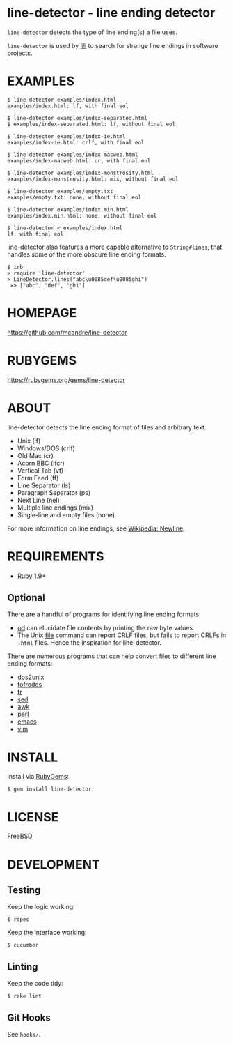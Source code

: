 # line-detector - line ending detector

`line-detector` detects the type of line ending(s) a file uses.

`line-detector` is used by [lili](https://github.com/mcandre/lili) to search for strange line endings in software projects.

# EXAMPLES

```
$ line-detector examples/index.html 
examples/index.html: lf, with final eol

$ line-detector examples/index-separated.html
$ examples/index-separated.html: lf, without final eol

$ line-detector examples/index-ie.html 
examples/index-ie.html: crlf, with final eol

$ line-detector examples/index-macweb.html 
examples/index-macweb.html: cr, with final eol

$ line-detector examples/index-monstrosity.html 
examples/index-monstrosity.html: mix, without final eol

$ line-detector examples/empty.txt
examples/empty.txt: none, without final eol

$ line-detector examples/index.min.html 
examples/index.min.html: none, without final eol

$ line-detector < examples/index.html 
lf, with final eol
```

line-detector also features a more capable alternative to `String#lines`, that handles some of the more obscure line ending formats.

```
$ irb
> require 'line-detector'
> LineDetector.lines("abc\u0085def\u0085ghi")
 => ["abc", "def", "ghi"]
```

# HOMEPAGE

https://github.com/mcandre/line-detector

# RUBYGEMS

https://rubygems.org/gems/line-detector

# ABOUT

line-detector detects the line ending format of files and arbitrary text:

* Unix (lf)
* Windows/DOS (crlf)
* Old Mac (cr)
* Acorn BBC (lfcr)
* Vertical Tab (vt)
* Form Feed (ff)
* Line Separator (ls)
* Paragraph Separator (ps)
* Next Line (nel)
* Multiple line endings (mix)
* Single-line and empty files (none)

For more information on line endings, see [Wikipedia: Newline](https://en.wikipedia.org/wiki/Newline).

# REQUIREMENTS

* [Ruby](https://www.ruby-lang.org/) 1.9+

## Optional

There are a handful of programs for identifying line ending formats:

* [od](http://man.cx/od) can elucidate file contents by printing the raw byte values.
* The Unix [file](http://man.cx/file) command can report CRLF files, but fails to report CRLFs in `.html` files. Hence the inspiration for line-detector.

There are numerous programs that can help convert files to different line ending formats:

* [dos2unix](http://waterlan.home.xs4all.nl/dos2unix.html)
* [tofrodos](http://tofrodos.sourceforge.net/)
* [tr](http://man.cx/tr)
* [sed](https://www.gnu.org/software/sed/)
* [awk](http://cm.bell-labs.com/cm/cs/awkbook/index.html)
* [perl](http://www.perl.org/)
* [emacs](http://www.gnu.org/software/emacs/)
* [vim](http://www.vim.org/)

# INSTALL

Install via [RubyGems](http://rubygems.org/):

```
$ gem install line-detector
```

# LICENSE

FreeBSD

# DEVELOPMENT

## Testing

Keep the logic working:

```
$ rspec
```

Keep the interface working:

```
$ cucumber
```

## Linting

Keep the code tidy:

```
$ rake lint
```

## Git Hooks

See `hooks/`.
